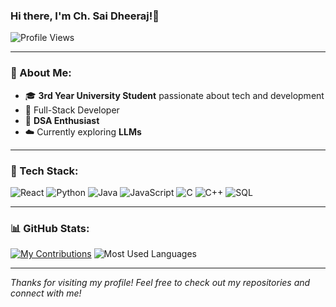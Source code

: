 ### Hi there, I'm Ch. Sai Dheeraj!👋

![Profile Views](https://komarev.com/ghpvc/?username=ChSaiDheeraj&label=Profile%20views&color=0e75b6&style=flat)

---

### 🌟 About Me:

- 🎓 **3rd Year University Student** passionate about tech and development
- 🚀 Full-Stack Developer
- 🔢 **DSA Enthusiast**
- ☁️ Currently exploring **LLMs** 


---

### 🔧 Tech Stack:

![React](https://img.shields.io/badge/React-20232A?style=for-the-badge&logo=react&logoColor=61DAFB)
![Python](https://img.shields.io/badge/Python-3776AB?style=for-the-badge&logo=python&logoColor=white)
![Java](https://img.shields.io/badge/Java-ED8B00?style=for-the-badge&logo=java&logoColor=white)
![JavaScript](https://img.shields.io/badge/JavaScript-F7DF1E?style=for-the-badge&logo=javascript&logoColor=black)
![C](https://img.shields.io/badge/C-00599C?style=for-the-badge&logo=c&logoColor=white)
![C++](https://img.shields.io/badge/C%2B%2B-00599C?style=for-the-badge&logo=c%2B%2B&logoColor=white)
![SQL](https://img.shields.io/badge/SQL-4479A1?style=for-the-badge&logo=sql&logoColor=white)

---

### 📊 GitHub Stats:

[![My Contributions](https://github-readme-activity-graph.vercel.app/graph?username=ChSaiDheeraj&theme=github-dark-dimmed)](https://github.com/ChSaiDheeraj/github-readme-activity-graph)
  ![Most Used Languages](https://github-readme-stats.vercel.app/api/top-langs/?username=ChSaiDheeraj&layout=compact&theme=radical&langs_count=8)
<!--
**ChSaiDheeraj/ChSaiDheeraj** is a ✨ _special_ ✨ repository because its `README.md` (this file) appears on your GitHub profile.

Here are some ideas to get you started:

- 🔭 I’m currently working on ...
- 🌱 I’m currently learning ...
- 👯 I’m looking to collaborate on ...
- 🤔 I’m looking for help with ...
- 💬 Ask me about ...
- 📫 How to reach me: ...
- 😄 Pronouns: ...
- ⚡ Fun fact: ...
-->
---

*Thanks for visiting my profile! Feel free to check out my repositories and connect with me!*
